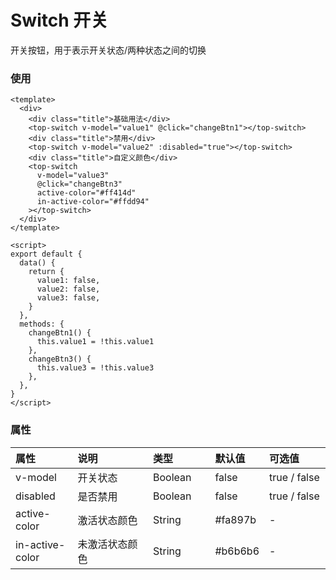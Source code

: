 # Switch 开关

开关按钮，用于表示开关状态/两种状态之间的切换

### 使用

```vue
<template>
  <div>
    <div class="title">基础用法</div>
    <top-switch v-model="value1" @click="changeBtn1"></top-switch>
    <div class="title">禁用</div>
    <top-switch v-model="value2" :disabled="true"></top-switch>
    <div class="title">自定义颜色</div>
    <top-switch
      v-model="value3"
      @click="changeBtn3"
      active-color="#ff414d"
      in-active-color="#ffdd94"
    ></top-switch>
  </div>
</template>

<script>
export default {
  data() {
    return {
      value1: false,
      value2: false,
      value3: false,
    }
  },
  methods: {
    changeBtn1() {
      this.value1 = !this.value1
    },
    changeBtn3() {
      this.value3 = !this.value3
    },
  },
}
</script>
```

### 属性

| 属性            | 说明           | 类型    | 默认值  | 可选值       |
| :-------------- | :------------- | :------ | :------ | :----------- |
| v-model         | 开关状态       | Boolean | false   | true / false |
| disabled        | 是否禁用       | Boolean | false   | true / false |
| active-color    | 激活状态颜色   | String  | #fa897b | -            |
| in-active-color | 未激活状态颜色 | String  | #b6b6b6 | -            |

<style>
table th:first-of-type {
  width: 20%;
}
table th:nth-of-type(2) {
  width: 25%;
}
table th:nth-of-type(3) {
  width: 20%;
}
table th:nth-of-type(4) {
  width: 15%;
}
table th:nth-of-type(5) {
  width: 20%;
}
</style>
